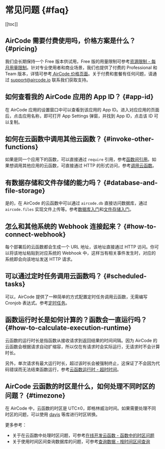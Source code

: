 # 常见问题 {#faq}

[[toc]]

## AirCode 需要付费使用吗，价格方案是什么？ {#pricing}

我们会长期保持一个 Free 版本供试用，Free 版的用量限制可参考[资源限制 - 每月用量限制](/about/limits#monthly-usage)。针对专业使用者和商业场景，我们也提供了付费的 Professional 和 Team 版本，详情可参考[ AirCode 价格页面](https://aircode.io/pricing)。关于付费和套餐有任何问题，请通过 [support@aircode.io](mailto:support@aircode.io) 联系我们获取支持。

## 如何查看我的 AirCode 应用的 App ID？ {#app-id}

在 AirCode 应用的设置窗口中可以查看到该应用的 App ID。进入对应应用的页面后，点击应用名称，即可打开 App Settings 弹窗，并找到 App ID，点击该 ID 可以复制。

<ACImage src="/_images/1681195076163.png" mode="light" />
<ACImage src="/_images/1681195131773.png" mode="dark" />

## 如何在云函数中调用其他云函数？ {#invoke-other-functions}

如果是同一个应用下的函数，可以直接通过 `require` 引用，参考[函数间引用](/guide/functions/require)。如果想调用其他应用的云函数，可直接通过 HTTP 的形式访问，参考[调用云函数](/guide/functions/invoke)。

## 有数据存储和文件存储的能力吗？ {#database-and-file-storage}

是的，在 AirCode 的云函数中可以通过 `aircode.db` 直接访问数据库，通过 `aircode.files` 实现文件上传等。参考[数据库入门](/getting-started/database)和[文件存储入门](/getting-started/files)。

## 怎么和其他系统的 Webhook 连接起来？ {#how-to-connect-webhook}

每个部署后的云函数都会生成一个 URL 地址，该地址直接通过 HTTP 访问。你可以将该地址粘贴到对应系统的 Webhook 中，这样当有相关事件发生时，对应的系统即会向该地址发送 HTTP 请求。

## 可以通过定时任务调用云函数吗？ {#scheduled-tasks}

可以，AirCode 提供了一种简单的方式配置定时任务调用云函数，无需编写 Cronjob 表达式。参考[定时任务](/guide/functions/scheduled-tasks)。

## 函数运行时长是如何计算的？函数会一直运行吗？ {#how-to-calculate-execution-runtime}

云函数的运行时长是指函数从接收请求到返回结果的时间间隔。因为 AirCode 的云函数会根据请求自动扩缩容，所以仅在有请求时会实际运行，无请求时不会计算时长。

另外，单次请求有最大运行时长，超过该时长会被强制终止，这保证了不会因为代码错误而无法结束函数运行，参考[云函数运行时 - 超时时间](/reference/server/functions-runtime#execution-timeout)。

## AirCode 云函数的时区是什么，如何处理不同时区的问题？ {#timezone}

在 AirCode 中，云函数的时区是 UTC±0，即格林威治时间。如果需要处理不同时区的问题，可以使用 [dayjs](https://day.js.org/) 等库进行时区转换。

更多参考：
- 关于在云函数中处理时区问题，可参考[在线开发云函数 - 函数中的时区问题](/guide/functions/development#timezone)
- 关于使用时间区间查询数据库的问题，可参考[查询数据 - 按时间区间查询](/guide/database/find#date)
